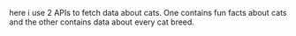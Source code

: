 here i use 2 APIs to fetch data about cats. One contains fun facts about cats and the other contains data about every cat breed.
